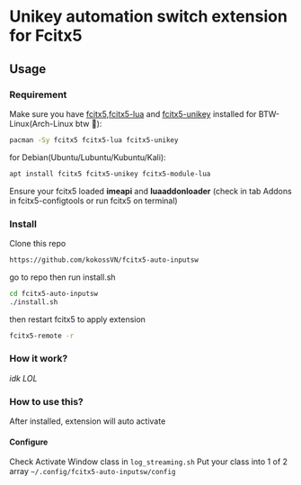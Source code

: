 # Unikey automation switch extension for Fcitx5

## Usage

### Requirement
Make sure you have [fcitx5](https://github.com/fcitx/fcitx5),[fcitx5-lua](https://github.com/fcitx/fcitx5-lua) and [fcitx5-unikey](https://github.com/fcitx/fcitx5-unikey) installed
for BTW-Linux(Arch-Linux btw :penguin:):
```sh 
pacman -Sy fcitx5 fcitx5-lua fcitx5-unikey
```
for Debian(Ubuntu/Lubuntu/Kubuntu/Kali):
```sh 
apt install fcitx5 fcitx5-unikey fcitx5-module-lua
```
Ensure your fcitx5 loaded  **imeapi** and **luaaddonloader** (check in tab Addons in fcitx5-configtools or run fcitx5 on terminal)

### Install
Clone this repo
```sh
https://github.com/kokossVN/fcitx5-auto-inputsw
```
go to repo then run install.sh
```sh
cd fcitx5-auto-inputsw
./install.sh
```
then restart fcitx5 to apply extension
```sh 
fcitx5-remote -r
```
### How it work?
*idk LOL* 

### How to use this?
After installed, extension will auto activate 

#### Configure
Check Activate Window class in `log_streaming.sh`
Put your class into 1 of 2 array `~/.config/fcitx5-auto-inputsw/config`

